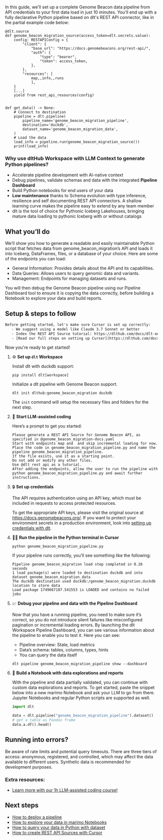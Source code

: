 In this guide, we'll set up a complete Genome Beacon data pipeline from API credentials to your first data load in just 10 minutes. You'll end up with a fully declarative Python pipeline based on dlt's REST API connector, like in the partial example code below:

```python-outcome
@dlt.source
def genome_beacon_migration_source(access_token=dlt.secrets.value):
    config: RESTAPIConfig = {
        "client": {
            "base_url": "https://docs.genomebeacons.org/rest-api/",
            "auth": {
                "type": "bearer",
                "token": access_token,
            },
        },
        "resources": [
            map,,info,,runs
            ],
    }
    [...]
    yield from rest_api_resources(config)


def get_data() -> None:
    # Connect to destination
    pipeline = dlt.pipeline(
        pipeline_name='genome_beacon_migration_pipeline',
        destination='duckdb',
        dataset_name='genome_beacon_migration_data', 
    )
    # Load the data
    load_info = pipeline.run(genome_beacon_migration_source())
    print(load_info) 
```

### Why use dltHub Workspace with LLM Context to generate Python pipelines?

- Accelerate pipeline development with AI-native context
- Debug pipelines, validate schemas and data with the integrated **Pipeline Dashboard**
- Build Python notebooks for end users of your data
- **Low maintenance** thanks to Schema evolution with type inference, resilience and self documenting REST API connectors. A shallow learning curve makes the pipeline easy to extend by any team member
- dlt is the tool of choice for Pythonic Iceberg Lakehouses, bringing mature data loading to pythonic Iceberg with or without catalogs

## What you’ll do

We’ll show you how to generate a readable and easily maintainable Python script that fetches data from genome_beacon_migration’s API and loads it into Iceberg, DataFrames, files, or a database of your choice. Here are some of the endpoints you can load:

- General Information: Provides details about the API and its capabilities.
- Data Queries: Allows users to query genomic data and variants.
- Management: Endpoints for managing datasets and runs.

You will then debug the Genome Beacon pipeline using our Pipeline Dashboard tool to ensure it is copying the data correctly, before building a Notebook to explore your data and build reports.

## Setup & steps to follow

```default
Before getting started, let's make sure Cursor is set up correctly:
   - We suggest using a model like Claude 3.7 Sonnet or better
   - Index the REST API Source tutorial: https://dlthub.com/docs/dlt-ecosystem/verified-sources/rest_api/ and add it to context as **@dlt rest api**
   - [Read our full steps on setting up Cursor](https://dlthub.com/docs/dlt-ecosystem/llm-tooling/cursor-restapi#23-configuring-cursor-with-documentation)
```

Now you're ready to get started!

1. ⚙️ **Set up `dlt` Workspace**
    
    Install dlt with duckdb support:
    ```shell
    pip install dlt[workspace]
    ```

    Initialize a dlt pipeline with Genome Beacon support.
    ```shell
    dlt init dlthub:genome_beacon_migration duckdb
    ```

    The `init` command will setup the necessary files and folders for the next step.
    
2. 🤠 **Start LLM-assisted coding**
    
    Here’s a prompt to get you started:
    
    ```prompt
    Please generate a REST API Source for Genome Beacon API, as specified in @genome_beacon_migration-docs.yaml 
    Start with endpoints map and  and skip incremental loading for now. 
    Place the code in genome_beacon_migration_pipeline.py and name the pipeline genome_beacon_migration_pipeline. 
    If the file exists, use it as a starting point. 
    Do not add or modify any other files. 
    Use @dlt rest api as a tutorial. 
    After adding the endpoints, allow the user to run the pipeline with python genome_beacon_migration_pipeline.py and await further instructions.
    ```

    
3. 🔒 **Set up credentials** 
    
    The API requires authentication using an API key, which must be included in requests to access protected resources.
    
    To get the appropriate API keys, please visit the original source at https://docs.genomebeacons.org/.
    If you want to protect your environment secrets in a production environment, look into [setting up credentials with dlt](https://dlthub.com/docs/walkthroughs/add_credentials).
    
4. 🏃‍♀️ **Run the pipeline in the Python terminal in Cursor**
    
    ```shell
    python genome_beacon_migration_pipeline.py
    ```
    
    If your pipeline runs correctly, you’ll see something like the following:
    
    ```shell
    Pipeline genome_beacon_migration load step completed in 0.26 seconds
    1 load package(s) were loaded to destination duckdb and into dataset genome_beacon_migration_data
    The duckdb destination used duckdb:/genome_beacon_migration.duckdb location to store data
    Load package 1749667187.541553 is LOADED and contains no failed jobs
    ```
    
5. 📈 **Debug your pipeline and data with the Pipeline Dashboard**

    Now that you have a running pipeline, you need to make sure it’s correct, so you do not introduce silent failures like misconfigured pagination or incremental loading errors. By launching the dlt Workspace Pipeline Dashboard, you can see various information about the pipeline to enable you to test it. Here you can see:
    - Pipeline overview: State, load metrics
    - Data’s schema: tables, columns, types, hints
    - You can query the data itself
    
    ```shell
    dlt pipeline genome_beacon_migration_pipeline show --dashboard
    ```
    
6. 🐍 **Build a Notebook with data explorations and reports**

    With the pipeline and data partially validated, you can continue with custom data explorations and reports. To get started, paste the snippet below into a new marimo Notebook and ask your LLM to go from there. Jupyter Notebooks and regular Python scripts are supported as well.

    
    ```python
    import dlt

   data = dlt.pipeline("genome_beacon_migration_pipeline").dataset()
   # get a table as Pandas frame
   data.a.df().head()
    ```

## Running into errors?

Be aware of rate limits and potential query timeouts. There are three tiers of access: anonymous, registered, and controlled, which may affect the data available to different users. Synthetic data is recommended for development purposes.

### Extra resources:

- [Learn more with our 1h LLM-assisted coding course!](https://www.youtube.com/watch?v=GGid70rnJuM)

## Next steps

- [How to deploy a pipeline](https://dlthub.com/docs/walkthroughs/deploy-a-pipeline)
- [How to explore your data in marimo Notebooks](https://dlthub.com/docs/general-usage/dataset-access/marimo)
- [How to query your data in Python with dataset](https://dlthub.com/docs/general-usage/dataset-access/dataset)
- [How to create REST API Sources with Cursor](https://dlthub.com/docs/dlt-ecosystem/llm-tooling/cursor-restapi)